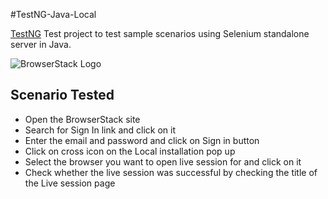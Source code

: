 #TestNG-Java-Local

[TestNG](http://testng.org) Test project to test sample scenarios using Selenium standalone server in Java.

![BrowserStack Logo](https://d98b8t1nnulk5.cloudfront.net/production/images/layout/logo-header.png?1469004780)

## Scenario Tested
 * Open the BrowserStack site
 * Search for Sign In link and click on it
 * Enter the email and password and click on Sign in button
 * Click on cross icon on the Local installation pop up
 * Select the browser you want to open live session for and click on it
 * Check whether the live session was successful by checking the title of the Live session page
